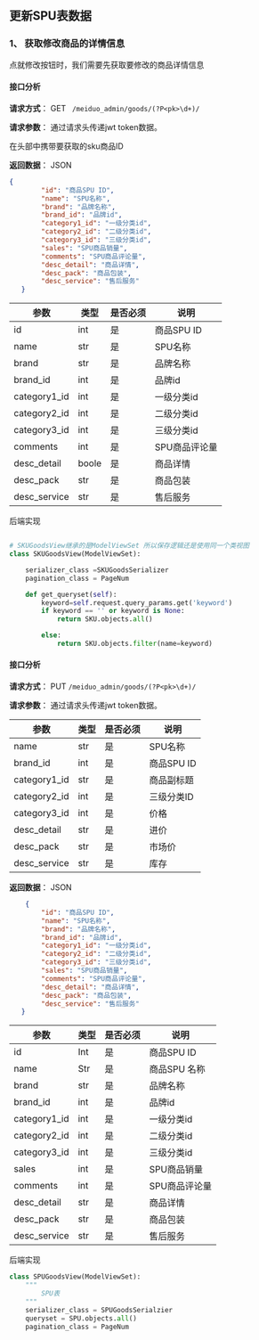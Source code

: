 ## 更新SPU表数据

### 1、 获取修改商品的详情信息

点就修改按钮时，我们需要先获取要修改的商品详情信息

#### 接口分析

**请求方式**： GET ` /meiduo_admin/goods/(?P<pk>\d+)/`

**请求参数**： 通过请求头传递jwt token数据。

在头部中携带要获取的sku商品ID

**返回数据**：  JSON

``` json
{
        "id": "商品SPU ID",
        "name": "SPU名称",
        "brand": "品牌名称",
        "brand_id": "品牌id",
        "category1_id": "一级分类id",
        "category2_id": "二级分类id",
        "category3_id": "三级分类id",
        "sales": "SPU商品销量",
        "comments": "SPU商品评论量",
        "desc_detail": "商品详情",
        "desc_pack": "商品包装",
        "desc_service": "售后服务"
   }
```

| 参数         | 类型  | 是否必须 | 说明          |
| ------------ | ----- | -------- | ------------- |
| id           | int   | 是       | 商品SPU ID    |
| name         | str   | 是       | SPU名称       |
| brand        | str   | 是       | 品牌名称      |
| brand_id     | int   | 是       | 品牌id        |
| category1_id | int   | 是       | 一级分类id    |
| category2_id | int   | 是       | 二级分类id    |
| category3_id | int   | 是       | 三级分类id    |
| comments     | int   | 是       | SPU商品评论量 |
| desc_detail  | boole | 是       | 商品详情      |
| desc_pack    | str   | 是       | 商品包装      |
| desc_service | str   | 是       | 售后服务      |

后端实现

``` python

# SKUGoodsView继承的是ModelViewSet 所以保存逻辑还是使用同一个类视图
class SKUGoodsView(ModelViewSet):

    serializer_class =SKUGoodsSerializer
    pagination_class = PageNum

    def get_queryset(self):
        keyword=self.request.query_params.get('keyword')
        if keyword == '' or keyword is None:
            return SKU.objects.all()

        else:
            return SKU.objects.filter(name=keyword)
```







#### 接口分析

**请求方式**： PUT   `/meiduo_admin/goods/(?P<pk>\d+)/`

**请求参数**： 通过请求头传递jwt token数据。

| 参数         | 类型 | 是否必须 | 说明       |
| ------------ | ---- | -------- | ---------- |
| name         | str  | 是       | SPU名称    |
| brand_id     | int  | 是       | 商品SPU ID |
| category1_id | str  | 是       | 商品副标题 |
| category2_id | int  | 是       | 三级分类ID |
| category3_id | int  | 是       | 价格       |
| desc_detail  | str  | 是       | 进价       |
| desc_pack    | str  | 是       | 市场价     |
| desc_service | str  | 是       | 库存       |



**返回数据**：  JSON

```json
    {
        "id": "商品SPU ID",
        "name": "SPU名称",
        "brand": "品牌名称",
        "brand_id": "品牌id",
        "category1_id": "一级分类id",
        "category2_id": "二级分类id",
        "category3_id": "三级分类id",
        "sales": "SPU商品销量",
        "comments": "SPU商品评论量",
        "desc_detail": "商品详情",
        "desc_pack": "商品包装",
        "desc_service": "售后服务"
   }
```

| 参数         | 类型 | 是否必须 | 说明          |
| ------------ | ---- | -------- | ------------- |
| id           | Int  | 是       | 商品SPU ID    |
| name         | Str  | 是       | 商品SPU 名称  |
| brand        | str  | 是       | 品牌名称      |
| brand_id     | int  | 是       | 品牌id        |
| category1_id | int  | 是       | 一级分类id    |
| category2_id | int  | 是       | 二级分类id    |
| category3_id | int  | 是       | 三级分类id    |
| sales        | int  | 是       | SPU商品销量   |
| comments     | int  | 是       | SPU商品评论量 |
| desc_detail  | str  | 是       | 商品详情      |
| desc_pack    | str  | 是       | 商品包装      |
| desc_service | str  | 是       | 售后服务      |

后端实现

```python
class SPUGoodsView(ModelViewSet):
    """
        SPU表
    """
    serializer_class = SPUGoodsSerialzier
    queryset = SPU.objects.all()
    pagination_class = PageNum
```

